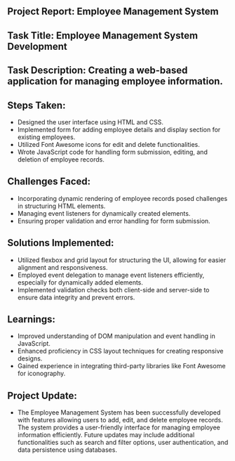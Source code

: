 ## Project Report: Employee Management System

## Task Title: Employee Management System Development

## Task Description: Creating a web-based application for managing employee information.

## Steps Taken:
  - Designed the user interface using HTML and CSS.
  - Implemented form for adding employee details and display section for existing employees.
  - Utilized Font Awesome icons for edit and delete functionalities.
  - Wrote JavaScript code for handling form submission, editing, and deletion of employee records.

 ## Challenges Faced:
  - Incorporating dynamic rendering of employee records posed challenges in structuring HTML elements.
  - Managing event listeners for dynamically created elements.
  - Ensuring proper validation and error handling for form submission.
    
  ## Solutions Implemented:
  - Utilized flexbox and grid layout for structuring the UI, allowing for easier alignment and responsiveness.
  - Employed event delegation to manage event listeners efficiently, especially for dynamically added elements.
  - Implemented validation checks both client-side and server-side to ensure data integrity and prevent errors.
  
  ## Learnings:
  - Improved understanding of DOM manipulation and event handling in JavaScript.
  - Enhanced proficiency in CSS layout techniques for creating responsive designs.
  - Gained experience in integrating third-party libraries like Font Awesome for iconography.

  ## Project Update:
  - The Employee Management System has been successfully developed with features allowing users to add, edit, and delete employee records. The system provides a user-friendly interface for managing employee information efficiently. Future updates may include additional functionalities such as search and filter options, user authentication, and data persistence using databases.


